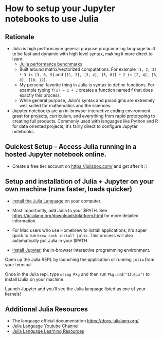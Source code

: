 # How to setup your Jupyter notebooks to use Julia

## Rationale
- Julia is high performance general purpose programming language built to be fast and dynamic with high level syntax, making it more direct to learn.
    - [Juila performance benchmarks](https://julialang.org/benchmarks/)
    - Built around matrix/vectorized computations. For example `[1, 2, 3] * 3 is [3, 6, 9]` and `[[1, 2], [3, 4], [5, 6]] * 2 is [2, 4], [6, 8], [10, 12]`.
    - My personal favorite thing in Julia is syntax to define functions. For example typing `f(x) = x + 3` creates a function named f that does exactly this process. 
    - While general purpose, Julia's syntax and paradigms are extremely well suited for mathematics and the sciences.
- Jupyter notebooks are an in-browser interactive coding environment great for projects, curriculum, and everything from rapid prototyping to creating full products. Commonly used with languages like Python and R for data oriented projects, it's fairly direct to configure Jupyter notebooks.

## Quickest Setup - Access Julia running in a hosted Jupyter notebook online.
- Create a free tier account on https://juliabox.com/ and get after it :)

## Setup and installation of Julia + Jupyter on your own machine (runs faster, loads quicker)
- [Install the Julia Language](https://julialang.org/downloads/) on your computer.
- Most importantly, add Julia to your $PATH. See https://julialang.org/downloads/platform.html for more detailed information.
- For Mac users who use Homebrew to install applications, it's super quick to run `brew cask install julia`. This process will also automatically put Julia in your $PATH.

- [Install Jupyter](https://jupyter.org/install), the in-browser interactive programming environment.

Open up the Julia REPL by launching the application or running `julia` from your terminal.

Once in the Julia repl, type `using Pkg` and then run `Pkg.add("IJulia")` to install IJulia on your machine.

Launch Jupyter and you'll see the Julia language listed as one of your kernels!


## Additional Julia Resources
- The language official documentation https://docs.julialang.org/
- [Julia Language Youtube Channel](https://www.youtube.com/user/JuliaLanguage)
- [Julia Language Learning Resources](https://julialang.org/learning/)
